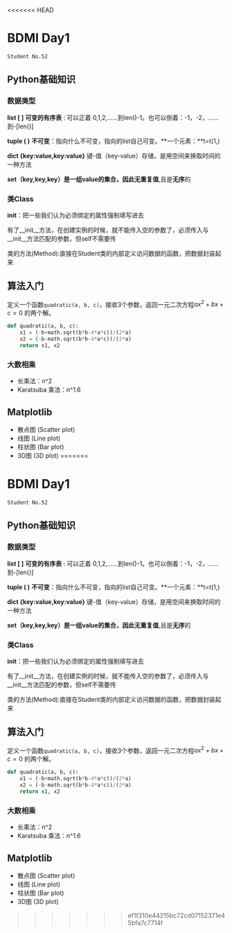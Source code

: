 <<<<<<< HEAD
# BDMI Day1

`Student No.52`

## Python基础知识

### 数据类型

**list [ ]** **可变的有序表** : 可以正着 0,1,2,……到len()-1。也可以倒着：-1，-2，……到-[len()]

**tuple ( )** **不可变**：指向什么不可变，指向的list自己可变。**一个元素：**t=t(1,)

**dict {key:value,key:value}** 键-值（key-value）存储，是用空间来换取时间的一种方法

**set（key,key,key）**是一组value的集合，因此**无重复值**,且是**无序**的

### 类Class

__init__：把一些我们认为必须绑定的属性强制填写进去

有了__init__方法，在创建实例的时候，就不能传入空的参数了，必须传入与__init__方法匹配的参数，但self不需要传

类的方法(Method):直接在Student类的内部定义访问数据的函数，把数据封装起来

## 算法入门

定义一个函数`quadratic(a, b, c)`，接收3个参数，返回一元二次方程$ax^2+bx+c=0$ 的两个解。

```python
def quadratic(a, b, c):
    x1 = (-b+math.sqrt(b*b-4*a*c))/(2*a)
    x2 = (-b-math.sqrt(b*b-4*a*c))/(2*a)
    return x1, x2
```

### 大数相乘

- 长乘法：n^2
- Karatsuba 乘法：n^1.6

## Matplotlib

- 散点图 (Scatter plot)
- 线图 (Line plot)
- 柱状图 (Bar plot)
- 3D图 (3D plot)
=======
# BDMI Day1

`Student No.52`

## Python基础知识

### 数据类型

**list [ ]** **可变的有序表** : 可以正着 0,1,2,……到len()-1。也可以倒着：-1，-2，……到-[len()]

**tuple ( )** **不可变**：指向什么不可变，指向的list自己可变。**一个元素：**t=t(1,)

**dict {key:value,key:value}** 键-值（key-value）存储，是用空间来换取时间的一种方法

**set（key,key,key）**是一组value的集合，因此**无重复值**,且是**无序**的

### 类Class

__init__：把一些我们认为必须绑定的属性强制填写进去

有了__init__方法，在创建实例的时候，就不能传入空的参数了，必须传入与__init__方法匹配的参数，但self不需要传

类的方法(Method):直接在Student类的内部定义访问数据的函数，把数据封装起来

## 算法入门

定义一个函数`quadratic(a, b, c)`，接收3个参数，返回一元二次方程$ax^2+bx+c=0$ 的两个解。

```python
def quadratic(a, b, c):
    x1 = (-b+math.sqrt(b*b-4*a*c))/(2*a)
    x2 = (-b-math.sqrt(b*b-4*a*c))/(2*a)
    return x1, x2
```

### 大数相乘

- 长乘法：n^2
- Karatsuba 乘法：n^1.6

## Matplotlib

- 散点图 (Scatter plot)
- 线图 (Line plot)
- 柱状图 (Bar plot)
- 3D图 (3D plot)
>>>>>>> ef1f310e44215bc72cd07152371e45bfa7c7714f
